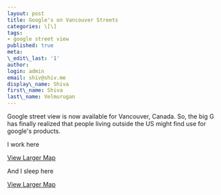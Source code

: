 ```yaml
---
layout: post
title: Google's on Vancouver Streets
categories: \[\]
tags:
- google street view
published: true
meta:
\_edit\_last: '1'
author:
login: admin
email: shiv@shiv.me
display\_name: Shiva
first\_name: Shiva
last\_name: Velmurugan
---
```


Google street view is now available for Vancouver, Canada. So, the big G has finally realized that people living outside the US might find use for google's products.

I work here

  
[View Larger Map][0]

And I sleep here

  
  
[View Larger Map][1]


[0]: http://maps.google.com/maps?cbp=12,311.24,,0,-17.93&cbll=49.259248,-123.007981&ll=49.259248,-123.007981&layer=c
[1]: http://maps.google.com/maps?cbp=12,182.7,,0,-10.97&cbll=49.280821,-122.817243&ll=49.280821,-122.817243&layer=c